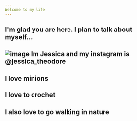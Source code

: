 ```yaml
---
Welcome to my life
---
```


I'm glad you are here. I plan to talk about myself...
---
![image](https://user-images.githubusercontent.com/105660327/172514057-b3c6c2b2-64ba-41fb-803f-8b1426921192.png)
Im Jessica and my instagram is @jessica_theodore
---
I love minions
---
I love to crochet
--- 
I also love to go walking in nature
----

